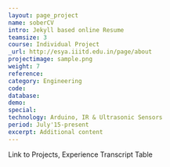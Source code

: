 ```yaml
---
layout: page_project
name: soberCV
intro: Jekyll based online Resume
teamsize: 3
course: Individual Project
_url: http://esya.iiitd.edu.in/page/about
projectimage: sample.png
weight: 7
reference: 
category: Engineering
code: 
database:
demo:
special:
technology: Arduino, IR & Ultrasonic Sensors
period: July'15-present
excerpt: Additional content
---
```

Link to Projects, Experience
Transcript Table